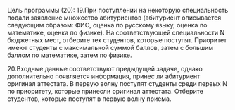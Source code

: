 Цель программы (20):
19.При поступлении на некоторую специальность подали заявление множество абитуриентов
(абитуриент описывается следующим образом: ФИО, оценка по русскому языку, оценка по математике, оценка по физике). 
На соответствующей специальности N бюджетных мест, отберите тех студентов, которые поступят. 
Приоритет имеют студенты с максимальной суммой баллов, затем с большим баллом по математике, затем по физике.

20.Входные данные соответствуют предыдущей задаче, однако дополнительно появляется информация, принес ли абитуриент оригинал аттестата. 
В первую волну поступят студенты среди первых N по приоритету, которые принесли оригинал аттестата.
Отберите студентов, которые поступят в первую волну приема.
